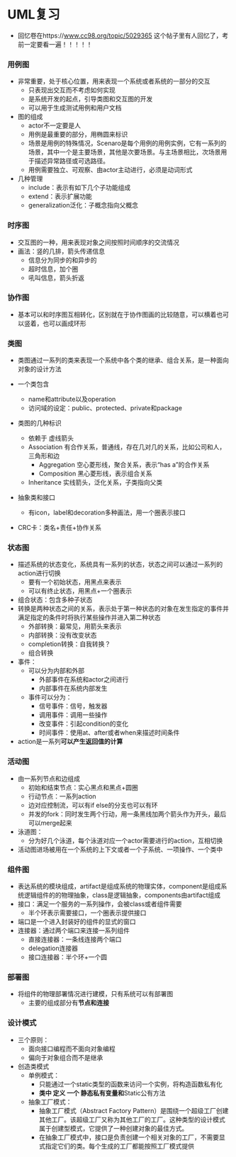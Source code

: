 # UML复习

- 回忆卷在https://www.cc98.org/topic/5029365 这个帖子里有人回忆了，考前一定要看一遍！！！！！

### 用例图

- 非常重要，处于核心位置，用来表现一个系统或者系统的一部分的交互
  - 只表现出交互而不考虑如何实现
  - 是系统开发的起点，引导类图和交互图的开发
  - 可以用于生成测试用例和用户文档
- 图的组成
  - actor不一定要是人
  - 用例是最重要的部分，用椭圆来标识
  - 场景是用例的特殊情况，Scenaro是每个用例的用例实例，它有一系列的场景，其中一个是主要场景，其他是次要场景。与主场景相比，次场景用于描述异常路径或可选路径。
  - 用例需要独立、可观察、由actor主动进行，必须是动词形式
- 几种管理
  - include：表示有如下几个子功能组成
  - extend：表示扩展功能
  - generalization泛化：子概念指向父概念

### 时序图

- 交互图的一种，用来表现对象之间按照时间顺序的交流情况
- 画法：竖的几排，箭头传递信息
  - 信息分为同步的和异步的
  - 超时信息，加个圈
  - 吼叫信息，箭头折返

### 协作图

- 基本可以和时序图互相转化，区别就在于协作图画的比较随意，可以横着也可以竖着，也可以画成环形

### 类图

- 类图通过一系列的类来表现一个系统中各个类的继承、组合关系，是一种面向对象的设计方法

- 一个类包含
  - name和attribute以及operation
  - 访问域的设定：public、protected、private和package
- 类图的几种标识
  - 依赖于 虚线箭头
  - Association 有合作关系，普通线，存在几对几的关系，比如公司和人，三角形和边
    - Aggregation 空心菱形线，聚合关系，表示“has a”的合作关系
    - Composition 黑心菱形线，表示组合关系
  - Inheritance 实线箭头，泛化关系，子类指向父类
- 抽象类和接口
  - 有icon，label和decoration多种画法，用一个圈表示接口
- CRC卡：类名+责任+协作关系

### 状态图

- 描述系统的状态变化，系统具有一系列的状态，状态之间可以通过一系列的action进行切换
  - 要有一个初始状态，用黑点来表示
  - 可以有终止状态，用黑点+一个圈表示
- 组合状态：包含多种子状态
- 转换是两种状态之间的关系，表示处于第一种状态的对象在发生指定的事件并满足指定的条件时将执行某些操作并进入第二种状态
  - 外部转换：最常见，用箭头来表示
  - 内部转换：没有改变状态
  - completion转换：自我转换？
  - 组合转换
- 事件：
  - 可以分为内部和外部
    - 外部事件在系统和actor之间进行
    - 内部事件在系统内部发生
  - 事件可以分为：
    - 信号事件：信号，触发器
    - 调用事件：调用一些操作
    - 改变事件：引起condition的变化
    - 时间事件：使用at、after或者when来描述时间条件
- action是一系列**可以产生返回值的计算** 

### 活动图

- 由一系列节点和边组成
  - 初始和结束节点：实心黑点和黑点+圆圈
  - 行动节点：一系列action
  - 边对应控制流，可以有if else的分支也可以有环
  - 并发的fork：同时发生两个行动，用一条黑线加两个箭头作为开头，最后可以merge起来
- 泳道图：
  - 分为好几个泳道，每个泳道对应一个actor需要进行的action，互相切换
- 活动图进场被用在一个系统的上下文或者一个子系统、一项操作、一个类中

### 组件图

- 表达系统的模块组成，artifact是组成系统的物理实体，component是组成系统逻辑组件的的物理抽象，class是逻辑抽象，components由artifact组成
- 接口：满足一个服务的一系列操作，会被class或者组件需要
  - 半个环表示需要接口，一个圈表示提供接口
- 端口是一个进入封装好的组件的显式的窗口
- 连接器：通过两个端口来连接一系列组件
  - 直接连接器：一条线连接两个端口
  - delegation连接器
  - 接口连接器：半个环+一个圆

### 部署图

- 将组件的物理部署情况进行建模，只有系统可以有部署图
  - 主要的组成部分有**节点和连接**

### 设计模式

- 三个原则：
  - 面向接口编程而不面向对象编程
  - 偏向于对象组合而不是继承
- 创造类模式
  - 单例模式：
    - 只能通过一个static类型的函数来访问一个实例，将构造函数私有化
    - **类中 定义 一个 静态私有变量和**Static公有方法
  - 抽象工厂模式：
    - 抽象工厂模式（Abstract Factory Pattern）是围绕一个超级工厂创建其他工厂。该超级工厂又称为其他工厂的工厂。这种类型的设计模式属于创建型模式，它提供了一种创建对象的最佳方式。
    - 在抽象工厂模式中，接口是负责创建一个相关对象的工厂，不需要显式指定它们的类。每个生成的工厂都能按照工厂模式提供

